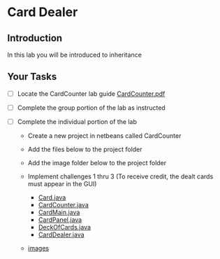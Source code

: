 # Card Dealer

## Introduction
In this lab you will be introduced to inheritance

## Your Tasks

- [ ] Locate the CardCounter lab guide [CardCounter.pdf](CardCounter.pdf)

- [ ] Complete the group portion of the lab as instructed

- [ ] Complete the individual portion of the lab

	* Create a new project in netbeans called CardCounter
	* Add the files below to the project folder
	* Add the image folder below to the project folder
	* Implement challenges 1 thru 3 (To receive credit, the dealt cards must appear in the GUI)

		- [Card.java](Card.java)
		- [CardCounter.java](CardCounter.java)
		- [CardMain.java](CardMain.java)
		- [CardPanel.java](CardPanel.java)
		- [DeckOfCards.java](DeckOfCards.java) 
		- [CardDealer.java](CardDealer.java)
	* [images](images)



